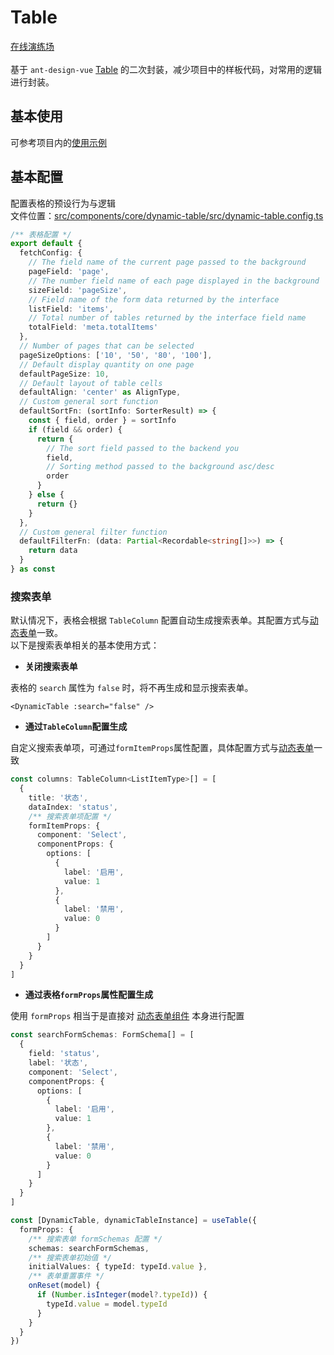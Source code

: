 # Table

<a href="/vue3-antdv-admin-docs/playground/" target="_blank">在线演练场</a> <br><br>
基于 `ant-design-vue` [Table](https://antdv.com/components/table-cn#api) 的二次封装，减少项目中的样板代码，对常用的逻辑进行封装。

## 基本使用

可参考项目内的[使用示例](https://github.com/buqiyuan/vue3-antdv-admin/tree/main/src/views/demos/tables)

## 基本配置

配置表格的预设行为与逻辑 <br>
文件位置：[src/components/core/dynamic-table/src/dynamic-table.config.ts](https://github.com/buqiyuan/vue3-antdv-admin/blob/main/src/components/core/dynamic-table/src/dynamic-table.config.ts)

```ts
/** 表格配置 */
export default {
  fetchConfig: {
    // The field name of the current page passed to the background
    pageField: 'page',
    // The number field name of each page displayed in the background
    sizeField: 'pageSize',
    // Field name of the form data returned by the interface
    listField: 'items',
    // Total number of tables returned by the interface field name
    totalField: 'meta.totalItems'
  },
  // Number of pages that can be selected
  pageSizeOptions: ['10', '50', '80', '100'],
  // Default display quantity on one page
  defaultPageSize: 10,
  // Default layout of table cells
  defaultAlign: 'center' as AlignType,
  // Custom general sort function
  defaultSortFn: (sortInfo: SorterResult) => {
    const { field, order } = sortInfo
    if (field && order) {
      return {
        // The sort field passed to the backend you
        field,
        // Sorting method passed to the background asc/desc
        order
      }
    } else {
      return {}
    }
  },
  // Custom general filter function
  defaultFilterFn: (data: Partial<Recordable<string[]>>) => {
    return data
  }
} as const
```

### 搜索表单

默认情况下，表格会根据 `TableColumn` 配置自动生成搜索表单。其配置方式与[动态表单](/components/form)一致。 <br>
以下是搜索表单相关的基本使用方式：

- **关闭搜索表单**

表格的 `search` 属性为 `false` 时，将不再生成和显示搜索表单。

```vue
<DynamicTable :search="false" />
```

- **通过`TableColumn`配置生成**

自定义搜索表单项，可通过`formItemProps`属性配置，具体配置方式与[动态表单](/components/form)一致

```ts
const columns: TableColumn<ListItemType>[] = [
  {
    title: '状态',
    dataIndex: 'status',
    /** 搜索表单项配置 */
    formItemProps: {
      component: 'Select',
      componentProps: {
        options: [
          {
            label: '启用',
            value: 1
          },
          {
            label: '禁用',
            value: 0
          }
        ]
      }
    }
  }
]
```

- **通过表格`formProps`属性配置生成**

使用 `formProps` 相当于是直接对 [动态表单组件](/components/form) 本身进行配置

```ts
const searchFormSchemas: FormSchema[] = [
  {
    field: 'status',
    label: '状态',
    component: 'Select',
    componentProps: {
      options: [
        {
          label: '启用',
          value: 1
        },
        {
          label: '禁用',
          value: 0
        }
      ]
    }
  }
]

const [DynamicTable, dynamicTableInstance] = useTable({
  formProps: {
    /** 搜索表单 formSchemas 配置 */
    schemas: searchFormSchemas,
    /** 搜索表单初始值 */
    initialValues: { typeId: typeId.value },
    /** 表单重置事件 */
    onReset(model) {
      if (Number.isInteger(model?.typeId)) {
        typeId.value = model.typeId
      }
    }
  }
})
```
